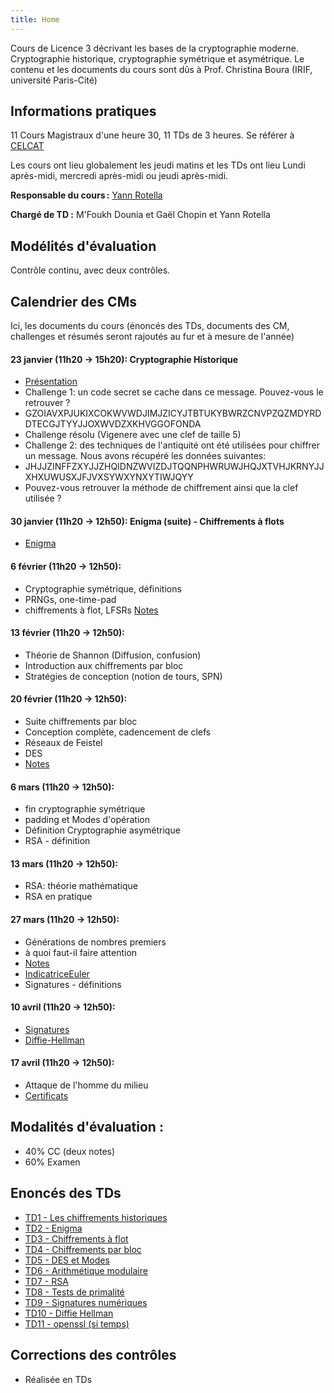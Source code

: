 ```yaml
---
title: Home
---
```

Cours de Licence 3 décrivant les bases de la cryptographie moderne. Cryptographie historique, cryptographie symétrique et asymétrique. Le contenu et les documents du cours sont dûs à Prof. Christina Boura (IRIF, université Paris-Cité)

## Informations pratiques

11 Cours Magistraux d'une heure 30, 11 TDs de 3 heures. Se référer à [CELCAT](https://edt.uvsq.fr/cal?vt=agendaWeek&dt=2025-01-20&et=module&fid0=LSIN603)

Les cours ont lieu globalement les jeudi matins et les TDs ont lieu Lundi après-midi, mercredi après-midi ou jeudi après-midi.

**Responsable du cours :** [Yann Rotella](https://rotella.fr/)

**Chargé de TD :** M'Foukh Dounia et Gaël Chopin et Yann Rotella

## Modélités d'évaluation

Contrôle continu, avec deux contrôles.

## Calendrier des CMs

Ici, les documents du cours (énoncés des TDs, documents des CM, challenges et résumés seront rajoutés au fur et à mesure de l'année)

#### 23 janvier (11h20 -> 15h20): Cryptographie Historique
  - [Présentation](docs/cours1.pdf)
  - Challenge 1: un code secret se cache dans ce message. Pouvez-vous le retrouver ?
  - GZOIAVXPJUKIXCOKWVWDJIMJZICYJTBTUKYBWRZCNVPZQZMDYRDDTECGJTYYJJOXWVDZXKHVGGOFONDA
  - Challenge résolu (Vigenere avec une clef de taille 5)
  - Challenge 2: des techniques de l'antiquité ont été utilisées pour chiffrer un message. Nous avons récupéré les données suivantes:
  - JHJJZINFFZXYJJZHQIDNZWVIZDJTQQNPHWRUWJHQJXTVHJKRNYJJXHXUWUSXJFJVXSYWXYNXYTIWJQYY
  - Pouvez-vous retrouver la méthode de chiffrement ainsi que la clef utilisée ?

#### 30 janvier (11h20 -> 12h50): Enigma (suite) - Chiffrements à flots
  - [Enigma](docs/ENIGMA.pdf)

#### 6 février (11h20 -> 12h50):
  - Cryptographie symétrique, définitions
  - PRNGs, one-time-pad
  - chiffrements à flot, LFSRs [Notes](docs/ChiffrementAFlot.pdf)

#### 13 février (11h20 -> 12h50):
  - Théorie de Shannon (Diffusion, confusion)
  - Introduction aux chiffrements par bloc
  - Stratégies de conception (notion de tours, SPN)

#### 20 février (11h20 -> 12h50):
  - Suite chiffrements par bloc
  - Conception complète, cadencement de clefs
  - Réseaux de Feistel
  - DES
  - [Notes](docs/Cours4-5.pdf)

#### 6 mars (11h20 -> 12h50):
  - fin cryptographie symétrique
  - padding et Modes d'opération
  - Définition Cryptographie asymétrique
  - RSA - définition

#### 13 mars (11h20 -> 12h50):
  - RSA: théorie mathématique
  - RSA en pratique

#### 27 mars (11h20 -> 12h50):
  - Générations de nombres premiers
  - à quoi faut-il faire attention
  - [Notes](docs/RSA_TestsDePrimalite.pdf)
  - [IndicatriceEuler](docs/cours7_phidEuler.pdf)
  - Signatures - définitions

#### 10 avril (11h20 -> 12h50):
  - [Signatures](docs/cours8.pdf)
  - [Diffie-Hellman](docs/Diffie-Hellman.pdf)

#### 17 avril (11h20 -> 12h50):
  - Attaque de l'homme du milieu
  - [Certificats](docs/cours10.pdf)


## Modalités d'évaluation :
  - 40% CC (deux notes)
  - 60% Examen

## Enoncés des TDs
  - [TD1 - Les chiffrements historiques](docs/td1.pdf)
  - [TD2 - Enigma](docs/td2.pdf)
  - [TD3 - Chiffrements à flot](docs/td3.pdf)
  - [TD4 - Chiffrements par bloc](docs/td4.pdf)
  - [TD5 - DES et Modes](docs/td5.pdf)
  - [TD6 - Arithmétique modulaire](docs/td6.pdf)
  - [TD7 - RSA](docs/td7.pdf)
  - [TD8 - Tests de primalité](docs/td8.pdf)
  - [TD9 - Signatures numériques](docs/td9.pdf)
  - [TD10 - Diffie Hellman](docs/td10.pdf)
  - [TD11 - openssl (si temps)](docs/td11.pdf)


## Corrections des contrôles
  - Réalisée en TDs